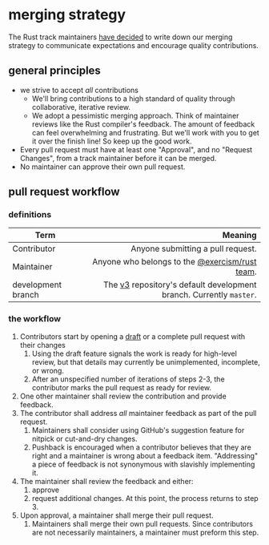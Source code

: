 # merging strategy

The Rust track maintainers [have decided](https://github.com/exercism/v3/discussions/1725#discussion-7438) to write down our merging strategy to communicate expectations and encourage quality contributions.

## general principles

- we strive to accept _all_ contributions
  - We'll bring contributions to a high standard of quality through collaborative, iterative review.
  - We adopt a pessimistic merging approach. Think of maintainer reviews like the Rust compiler's feedback. The amount of feedback can feel overwhelming and frustrating. But we'll work with you to get it over the finish line! So keep up the good work.
- Every pull request must have at least one "Approval", and no "Request Changes", from a track maintainer before it can be merged.
- No maintainer can approve their own pull request.

## pull request workflow

### definitions

| Term               |                                                                                               Meaning |
| ------------------ | ----------------------------------------------------------------------------------------------------: |
| Contributor        |                                                                 Anyone submitting a pull request. |
| Maintainer         |         Anyone who belongs to the [@exercism/rust team](https://github.com/orgs/exercism/teams/rust). |
| development branch | The [v3](https://github.com/exercism/v3) repository's default development branch. Currently `master`. |

### the workflow

1. Contributors start by opening a [draft](https://github.blog/2019-02-14-introducing-draft-pull-requests/) or a complete pull request with their changes
   1. Using the draft feature signals the work is ready for high-level review, but that details may currently be unimplemented, incomplete, or wrong.
   1. After an unspecified number of iterations of steps 2-3, the contributor marks the pull request as ready for review.
1. One other maintainer shall review the contribution and provide feedback.
1. The contributor shall address _all_ maintainer feedback as part of the pull request.
   1. Maintainers shall consider using GitHub's suggestion feature for nitpick or cut-and-dry changes.
   1. Pushback is encouraged when a contributor believes that they are right and a maintainer is wrong about a feedback item. "Addressing" a piece of feedback is not synonymous with slavishly implementing it.
1. The maintainer shall review the feedback and either:
   1. approve
   1. request additional changes. At this point, the process returns to step 3.
1. Upon approval, a maintainer shall merge their pull request.
   1. Maintainers shall merge their own pull requests. Since contributors are not necessarily maintainers, a maintainer must preform this step.
